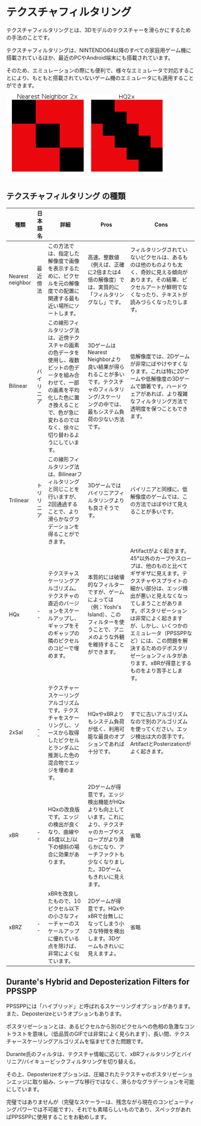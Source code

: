 # テクスチャフィルタリング

テクスチャフィルタリングとは、3Dモデルのテクスチャーを滑らかにするための手法のことです。

テクスチャフィルタリングは、NINTENDO64以降のすべての家庭用ゲーム機に搭載されているほか、最近のPCやAndroid端末にも搭載されています。

そのため、エミュレーションの際にも便利で、様々なエミュレータで対応することにより、もともと搭載されていないゲーム機のエミュレータにも適用することができます。

![](../images/Nearest_Neighbor_2x_versus_HQ2x.png)

## テクスチャフィルタリング の種類

種類 | 日本語名 | 詳細 | Pros | Cons 
-- | -- | -- | -- | --
Nearest neighbor | 最近傍法 | この方法では、指定した解像度で画像を表示するために、ピクセルを元の解像度での配置に関連する最も近い場所にソートします。 | 高速。整数値（例えば、正確に2倍または4倍の解像度）では、実質的に「フィルタリングなし」です。 | フィルタリングされていないピクセルは、あるものは他のものよりも太く、奇妙に見える傾向があります。その結果、ピクセルアートが鮮明でなくなったり、テキストが読みづらくなったりします。
Bilinear | バイリニア | この線形フィルタリング法は、近傍テクスチャの画素の色データを使用し、複数ビットの色データを組み合わせて、一部の画素を平均化した色に置き換えることで、色が急に変わるのではなく、徐々に切り替わるようにしています。 | 3DゲームはNearest Neighborより良い結果が得られることが多いです。テクスチャのフィルタリング/スケーリングの中では、最もシステム負荷の少ない方法です。 | 低解像度では、2Dゲームが非常にぼやけやすくなります。これは特に2Dゲームや低解像度の3Dゲームで顕著です。ハードウェアがあれば、より複雑なフィルタリング方法で透明度を保つこともできます。
Trilinear | トリリニア | この線形フィルタリング法は、Bilinearフィルタリングと同じことを行いますが、2回通過することで、より滑らかなグラデーションを得ることができます。 | 3Dゲームではバイリニアフィルタリングよりも良さそうです。 | バイリニアと同様に、低解像度のゲームでは、この方法ではぼやけて見えることが多いです。
HQx | -- | テクスチャスケーリングアルゴリズム。テクスチャの直近のバージョンをスケールアップし、ギャップをそのギャップの隣のピクセルのコピーで埋めます。 | 本質的には破壊的なフィルターですが、ゲームによっては（例：Yoshi's Island）、このフィルターを使うことで、アニメのような外観を維持することができます。 | Artifactがよく起きます。45°以外のカーブやスロープは、他のものと比べてギザギザに見えます。テクスチャやスプライトの細かい部分は、エッジ検出が悪いと見えなくなってしまうことがあります。ポスタリゼーションは非常によく起きますが、しかし、いくつかのエミュレータ（PPSSPPなど）には、この問題を解決するためのデポスタリゼーションフィルタがあります。xBRが得意とするものをより苦手とします。
2xSaI | -- | テクスチャースケーリングアルゴリズムです。テクスチャをスケーリングし、ソースから取得したピクセルとランダムに推測した色の混合物でエッジを埋めます。 | HQxやxBRよりもシステム負荷が低く、利用可能な最良のオプションであれば十分です。 | すでに古いアルゴリズムなので別のアルゴリズムを使ってください。エッジ検出は大の苦手です。 ArtifactとPosterizationがよく起きます。
xBR | -- | HQxの改良版です。エッジの検出が良くなり、曲線や45度以上/以下の傾斜の場合に効果があります。 | 2Dゲームが得意です。エッジ検出機能がHQxよりも向上しています。これにより、テクスチャのカーブやスロープがより滑らかになり、アーチファクトも少なくなりました。3Dゲームもきれいに見えます。 | 省略  
xBRZ | -- | xBRを改良したもので、10ピクセル以下の小さなフィーチャーのスケールアップに優れている点を除けば、非常によく似ています。 | 2Dゲームが得意です。HQxやxBRで台無しになってしまう小さな特徴を検出します。3Dゲームもきれいに見えますよ。 | 省略   

## Durante's Hybrid and Deposterization Filters for PPSSPP

PPSSPPには「ハイブリッド」と呼ばれるスケーリングオプションがあります。また、Deposterizeというオプションもあります。

ポスタリゼーションとは、あるピクセルから別のピクセルへの色相の急激なコントラストを意味し（低品質のGIFでは非常によく見られます）、長い間、テクスチャースケーリングアルゴリズムを悩ませてきた問題です。

Durante氏のフィルタは、テクスチャ情報に応じて、xBRフィルタリングとバイリニア/バイキュービックフィルタリングを切り替える。

その上、Deposterizeオプションは、圧縮されたテクスチャのポスタリゼーションエッジに取り組み、シャープな移行ではなく、滑らかなグラデーションを可能にしています。

完璧ではありませんが（完璧なスケーラーは、残念ながら現在のコンピューティングパワーでは不可能です）、それでも素晴らしいものであり、スペックがあればPPSSPPに使用することをお勧めします。

